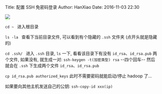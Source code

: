 Title: 配置 SSH 免密码登录
Author: HanXiao
Date: 2016-11-03 22:30

![]({filename}/images/SSH/免密码登录原理.png)

`cd ~
` 进入根目录

`ls -la
` 查看下当前目录文件, 可以看到有个隐藏的 `.ssh` 文件夹 (点开头就是隐藏的)

`cd .ssh/
` 进入 `.ssh` 目录, `ls` 一下, 看看该目录下有没有 `id_rsa`、`id_rsa.pub` 两个文件, 如果没有, 就生成一对:
`ssh-keygen -t(加密类型) rsa`
--四个回车--
然后就会在 `.ssh` 下生成两个文件 `id_rsa`、`id_rsa.pub`

`cp id_rsa.pub authorized_keys`
此时不需要密码就能启动/停止 hadoop 了...

如果要向其他主机发送自己的公钥: `ssh-copy-id xxx(ip)`

